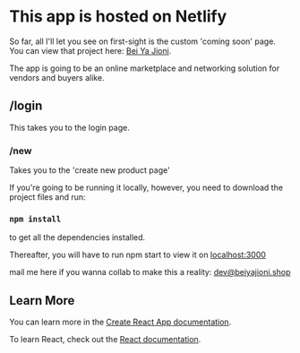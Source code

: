 # This app is hosted on Netlify

So far, all I'll let you see on first-sight is the custom 'coming soon' page. You can view that project here: [Bei Ya Jioni](https://www.beiyajioni.shop).

The app is going to be an online marketplace and networking solution for vendors and buyers alike.

## /login

This takes you to the login page.


### /new

Takes you to the 'create new product page'

If you're going to be running it locally, however, you need to download the project files and run:
### `npm install`
to get all the dependencies installed.

Thereafter, you will have to run npm start to view it on [localhost:3000](http://localhost:3000)

mail me here if you wanna collab to make this a reality:
[dev@beiyajioni.shop](http://dev.beiyajioni.shop)



## Learn More

You can learn more in the [Create React App documentation](https://facebook.github.io/create-react-app/docs/getting-started).

To learn React, check out the [React documentation](https://reactjs.org/).
